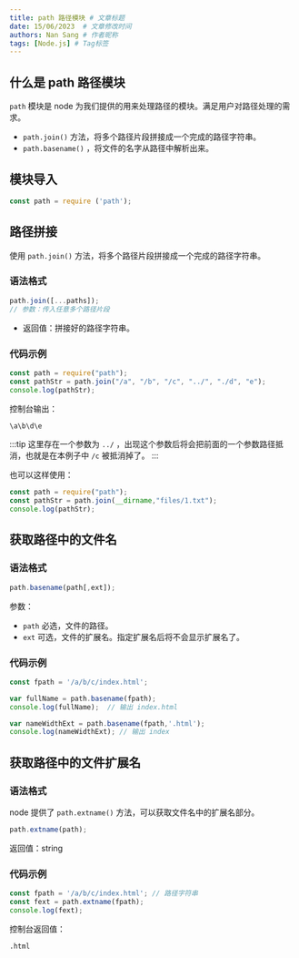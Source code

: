 ```yaml
---
title: path 路径模块 # 文章标题
date: 15/06/2023  # 文章修改时间
authors: Nan Sang # 作者昵称
tags: [Node.js] # Tag标签
---
```

## 什么是 path 路径模块

`path` 模块是 node 为我们提供的用来处理路径的模块。满足用户对路径处理的需求。

- `path.join()` 方法，将多个路径片段拼接成一个完成的路径字符串。
- `path.basename()` ，将文件的名字从路径中解析出来。

## 模块导入

```js
const path = require ('path');
```

## 路径拼接

使用 `path.join()` 方法，将多个路径片段拼接成一个完成的路径字符串。

### 语法格式

```js
path.join([...paths]);
// 参数：传入任意多个路径片段
```

- 返回值：拼接好的路径字符串。

### 代码示例

```js
const path = require("path");
const pathStr = path.join("/a", "/b", "/c", "../", "./d", "e");
console.log(pathStr);
```

控制台输出：

```bash
\a\b\d\e
```

:::tip
这里存在一个参数为 `../` ，出现这个参数后将会把前面的一个参数路径抵消，也就是在本例子中 `/c` 被抵消掉了。
:::

也可以这样使用：  

```js
const path = require("path");
const pathStr = path.join(__dirname,"files/1.txt");
console.log(pathStr);
```

## 获取路径中的文件名

### 语法格式

```js
path.basename(path[,ext]);
```

参数：  

- `path` 必选，文件的路径。
- `ext` 可选，文件的扩展名。指定扩展名后将不会显示扩展名了。

### 代码示例

```js
const fpath = '/a/b/c/index.html';

var fullName = path.basename(fpath);
console.log(fullName);  // 输出 index.html

var nameWidthExt = path.basename(fpath,'.html');
console.log(nameWidthExt); // 输出 index
```

## 获取路径中的文件扩展名

### 语法格式

node 提供了 `path.extname()` 方法，可以获取文件名中的扩展名部分。  

```js
path.extname(path);
```

返回值：string

### 代码示例

```js
const fpath = '/a/b/c/index.html'; // 路径字符串
const fext = path.extname(fpath);
console.log(fext);
```

控制台返回值：  

```bash
.html
```
